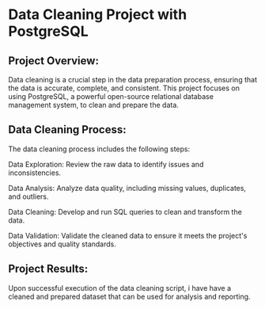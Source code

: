 # Data Cleaning Project with PostgreSQL

## Project Overview:
Data cleaning is a crucial step in the data preparation process, ensuring that the data is accurate, complete, and consistent. This project focuses on using PostgreSQL, a powerful open-source relational database management system, to clean and prepare the data.

## Data Cleaning Process:
The data cleaning process includes the following steps:

Data Exploration: Review the raw data to identify issues and inconsistencies.

Data Analysis: Analyze data quality, including missing values, duplicates, and outliers.

Data Cleaning: Develop and run SQL queries to clean and transform the data.

Data Validation: Validate the cleaned data to ensure it meets the project's objectives and quality standards.

## Project Results:
Upon successful execution of the data cleaning script, i have have a cleaned and prepared dataset that can be used for analysis and reporting.
